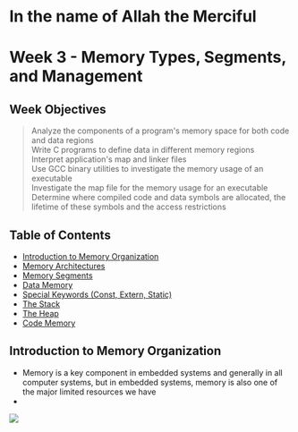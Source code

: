 # **In the name of Allah the Merciful**

# Week 3 - Memory Types, Segments, and Management

## Week Objectives
> Analyze the components of a program's memory space for both code and data regions <br>
> Write C programs to define data in different memory regions <br>
> Interpret application's map and linker files <br> 
> Use GCC binary utilities to investigate the memory usage of an executable <br>
> Investigate the map file for the memory usage for an executable <br>
> Determine where compiled code and data symbols are allocated, the lifetime of these symbols and the access restrictions <br>

## Table of Contents
* [Introduction to Memory Organization](#--)
* [Memory Architectures](#--)
* [Memory Segments](#--)
* [Data Memory](#--)
* [Special Keywords (Const, Extern, Static)](#--)
* [The Stack](#--)
* [The Heap](#--)
* [Code Memory](#--)

## Introduction to Memory Organization
- Memory is a key component in embedded systems and generally in all computer systems, but in embedded systems, memory is also one of the major limited resources we have
- 
![](Images/esDevPlatform.png)
